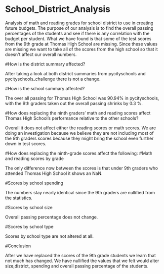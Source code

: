 # School_District_Analysis
Analysis of math and reading grades for school district to use in creating future budgets.
The purpose of our analysis is to find the overall passing percentages of the students and see if there is any correlation with the budget per student. What we have found is that some of the test scores from the 9th grade at Thomas High School are missing. Since these values are missing we want to take all of the scores from the high school so that it doesn't affect our overall numbers.

#How is the district summary affected?

After taking a look at both district summaries from pycityschools and pycityschools_challenge there is not a change.

#How is the school summary affected?

The over all passing for Thomas High School was 90.94% in pycityschools, with the 9th graders taken out the overall passing shrinks by 0.3 %.

#How does replacing the ninth graders’ math and reading scores affect Thomas High School’s performance relative to the other schools?

Overall it does not affect either the reading scores or math scores. We are doing an investigation because we believe they are not including most of the 9th graders scores because they might bring the school even further down in test scores.

#How does replacing the ninth-grade scores affect the following: #Math and reading scores by grade

The only difference now between the scores is that under 9th graders who attended Thomas High School it shows an NaN.

#Scores by school spending

The numbers stay nearly identical since the 9th graders are nullified from the statistics.

#Scores by school size

Overall passing percentage does not change.

#Scores by school type

Scores by school type are not altered at all.

#Conclusion

After we have replaced the scores of the 9th grade students we learn that not much has changed. We have nullified the values that we felt would alter size,district, spending and overall passing percentage of the students.
